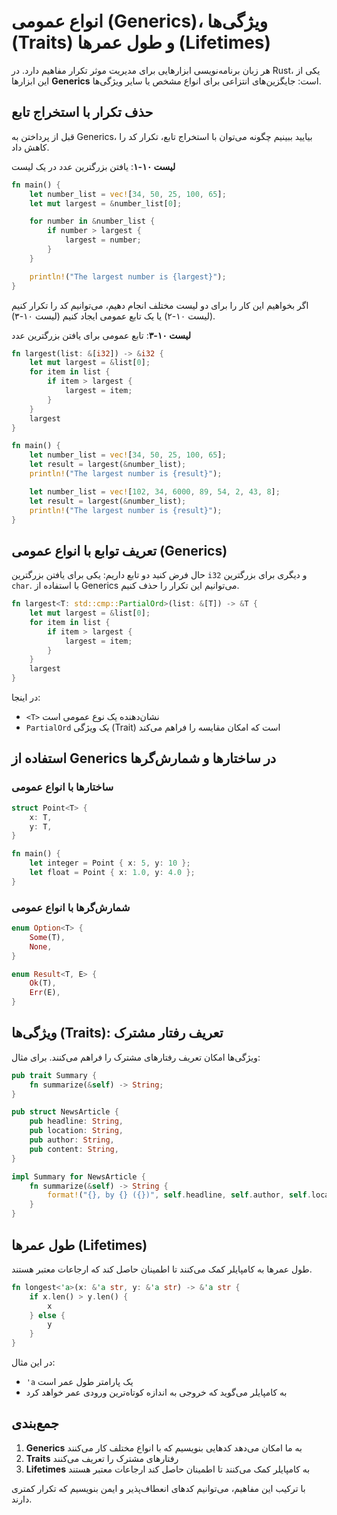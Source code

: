 # انواع عمومی (Generics)، ویژگی‌‌ها (Traits) و طول عمرها (Lifetimes)

هر زبان برنامه‌نویسی ابزارهایی برای مدیریت موثر تکرار مفاهیم دارد. در Rust، یکی از این ابزارها **Generics** است: جایگزین‌های انتزاعی برای انواع مشخص یا سایر ویژگی‌ها.

## حذف تکرار با استخراج تابع

قبل از پرداختن به Generics، بیایید ببینیم چگونه می‌توان با استخراج تابع، تکرار کد را کاهش داد.

**لیست ۱۰-۱**: یافتن بزرگترین عدد در یک لیست

```rust
fn main() {
    let number_list = vec![34, 50, 25, 100, 65];
    let mut largest = &number_list[0];

    for number in &number_list {
        if number > largest {
            largest = number;
        }
    }

    println!("The largest number is {largest}");
}
```

اگر بخواهیم این کار را برای دو لیست مختلف انجام دهیم، می‌توانیم کد را تکرار کنیم (لیست ۱۰-۲) یا یک تابع عمومی ایجاد کنیم (لیست ۱۰-۳).

**لیست ۱۰-۳**: تابع عمومی برای یافتن بزرگترین عدد

```rust
fn largest(list: &[i32]) -> &i32 {
    let mut largest = &list[0];
    for item in list {
        if item > largest {
            largest = item;
        }
    }
    largest
}

fn main() {
    let number_list = vec![34, 50, 25, 100, 65];
    let result = largest(&number_list);
    println!("The largest number is {result}");

    let number_list = vec![102, 34, 6000, 89, 54, 2, 43, 8];
    let result = largest(&number_list);
    println!("The largest number is {result}");
}
```

## تعریف توابع با انواع عمومی (Generics)

حال فرض کنید دو تابع داریم: یکی برای یافتن بزرگترین `i32` و دیگری برای بزرگترین `char`. با استفاده از Generics می‌توانیم این تکرار را حذف کنیم.

```rust
fn largest<T: std::cmp::PartialOrd>(list: &[T]) -> &T {
    let mut largest = &list[0];
    for item in list {
        if item > largest {
            largest = item;
        }
    }
    largest
}
```

در اینجا:
- `<T>` نشان‌دهنده یک نوع عمومی است
- `PartialOrd` یک ویژگی‌ (Trait) است که امکان مقایسه را فراهم می‌کند

## استفاده از Generics در ساختارها و شمارش‌گرها

### ساختارها با انواع عمومی

```rust
struct Point<T> {
    x: T,
    y: T,
}

fn main() {
    let integer = Point { x: 5, y: 10 };
    let float = Point { x: 1.0, y: 4.0 };
}
```

### شمارش‌گرها با انواع عمومی

```rust
enum Option<T> {
    Some(T),
    None,
}

enum Result<T, E> {
    Ok(T),
    Err(E),
}
```

## ویژگی‌‌ها (Traits): تعریف رفتار مشترک

ویژگی‌‌ها امکان تعریف رفتارهای مشترک را فراهم می‌کنند. برای مثال:

```rust
pub trait Summary {
    fn summarize(&self) -> String;
}

pub struct NewsArticle {
    pub headline: String,
    pub location: String,
    pub author: String,
    pub content: String,
}

impl Summary for NewsArticle {
    fn summarize(&self) -> String {
        format!("{}, by {} ({})", self.headline, self.author, self.location)
    }
}
```

## طول عمرها (Lifetimes)

طول عمرها به کامپایلر کمک می‌کنند تا اطمینان حاصل کند که ارجاعات معتبر هستند.

```rust
fn longest<'a>(x: &'a str, y: &'a str) -> &'a str {
    if x.len() > y.len() {
        x
    } else {
        y
    }
}
```

در این مثال:
- `'a` یک پارامتر طول عمر است
- به کامپایلر می‌گوید که خروجی به اندازه کوتاه‌ترین ورودی عمر خواهد کرد

## جمع‌بندی

1. **Generics** به ما امکان می‌دهد کدهایی بنویسیم که با انواع مختلف کار می‌کنند
2. **Traits** رفتارهای مشترک را تعریف می‌کنند
3. **Lifetimes** به کامپایلر کمک می‌کنند تا اطمینان حاصل کند ارجاعات معتبر هستند

با ترکیب این مفاهیم، می‌توانیم کدهای انعطاف‌پذیر و ایمن بنویسیم که تکرار کمتری دارند.